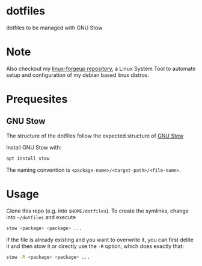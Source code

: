 # dotfiles
dotfiles to be managed with GNU Stow

# Note

Also checkout my [linux-forgeup repository](https://github.com/sascha-kirch/linux-forgeup), a Linux System Tool to automate setup and configuration of my debian based linux distros.


# Prequesites
## GNU Stow

The structure of the dotfiles follow the expected structure of [GNU Stow](https://www.gnu.org/software/stow/)

Install GNU Stow with:
```bash
apt install stow
```

The naming convention is `<package-name>/<target-path>/<file-name>`.

# Usage
Clone this repo (e.g. into `$HOME/dotfiles`). To create the symlinks, change into `~/dotfiles` and execute

```bash
stow <package> <package> ...
```

if the file is already existing and you want to overwrite it, you can first delite it and then stow it or directly use the `-R` option, which does exactly that:

```bash
stow -R <package> <package> ...
```

